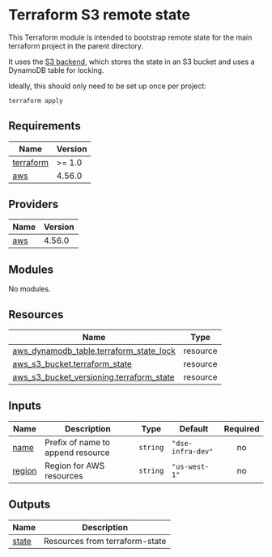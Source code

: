 # Terraform S3 remote state

This Terraform module is intended to bootstrap remote state for the main terraform
project in the parent directory.

It uses the [S3 backend](https://developer.hashicorp.com/terraform/language/settings/backends/s3),
which stores the state in an S3 bucket and uses a DynamoDB table for locking.

Ideally, this should only need to be set up once per project:

```bash
terraform apply
```

<!-- BEGIN_TF_DOCS -->
## Requirements

| Name | Version |
|------|---------|
| <a name="requirement_terraform"></a> [terraform](#requirement\_terraform) | >= 1.0 |
| <a name="requirement_aws"></a> [aws](#requirement\_aws) | 4.56.0 |

## Providers

| Name | Version |
|------|---------|
| <a name="provider_aws"></a> [aws](#provider\_aws) | 4.56.0 |

## Modules

No modules.

## Resources

| Name | Type |
|------|------|
| [aws_dynamodb_table.terraform_state_lock](https://registry.terraform.io/providers/hashicorp/aws/4.56.0/docs/resources/dynamodb_table) | resource |
| [aws_s3_bucket.terraform_state](https://registry.terraform.io/providers/hashicorp/aws/4.56.0/docs/resources/s3_bucket) | resource |
| [aws_s3_bucket_versioning.terraform_state](https://registry.terraform.io/providers/hashicorp/aws/4.56.0/docs/resources/s3_bucket_versioning) | resource |

## Inputs

| Name | Description | Type | Default | Required |
|------|-------------|------|---------|:--------:|
| <a name="input_name"></a> [name](#input\_name) | Prefix of name to append resource | `string` | `"dse-infra-dev"` | no |
| <a name="input_region"></a> [region](#input\_region) | Region for AWS resources | `string` | `"us-west-1"` | no |

## Outputs

| Name | Description |
|------|-------------|
| <a name="output_state"></a> [state](#output\_state) | Resources from terraform-state |
<!-- END_TF_DOCS -->
